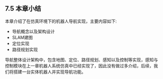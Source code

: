 ## 7.5 本章小结

本章介绍了在仿真环境下的机器人导航实现，主要内容如下:

* 导航概念以及架构设计
* SLAM建图
* 定位实现
* 路径规划实现

导航整体设计架构中，包含地图、定位、路径规划、感知以及控制等实现，感知与控制模块在上一章机器人系统仿真中已经实现了，因此没有做过多介绍，后续，我们将搭建一台实体机器人并实现导航功能。

